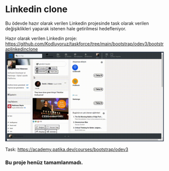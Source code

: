 # Linkedin clone

Bu ödevde hazır olarak verilen Linkedin projesinde task olarak verilen değişiklikleri yaparak istenen hale getirilmesi hedefleniyor.


Hazır olarak verilen Linkedin proje: https://github.com/Kodluyoruz/taskforce/tree/main/bootstrap/odev3/bootstraplinkedinclone 
![pic](assets/LinkedinClone.png)


Task: https://academy.patika.dev/courses/bootstrap/odev3


<!-- ### Verilen görevleri olabildiğince tamamlamaya çalıştım ve son halini yükledim -->
### Bu proje henüz tamamlanmadı.

